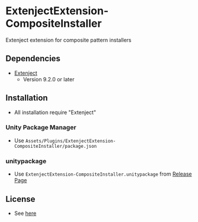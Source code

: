 # ExtenjectExtension-CompositeInstaller
Extenject extension for composite pattern installers

## Dependencies
- [Extenject](https://github.com/svermeulen/Extenject)
  - Version 9.2.0 or later

## Installation
- All installation require "Extenject"

### Unity Package Manager
- Use `Assets/Plugins/ExtenjectExtension-CompositeInstaller/package.json`

### unitypackage
- Use `ExtenjectExtension-CompositeInstaller.unitypackage` from [Release Page](https://github.com/tsgcpp/ExtenjectExtension-CompositeInstaller/releases)

## License
- See [here](./LICENSE)